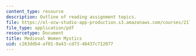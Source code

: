 ```yaml
---
content_type: resource
description: Outline of reading assignment topics.
file: https://ol-ocw-studio-app-production.s3.amazonaws.com/courses/21l-460-medieval-literature-medieval-women-writers-spring-2004/c263ddb4af019a43cd7348437c712077_hand_out6_mediev.pdf
file_type: application/pdf
resourcetype: Document
title: Medieval Women Mystics
uid: c263ddb4-af01-9a43-cd73-48437c712077
---
```

